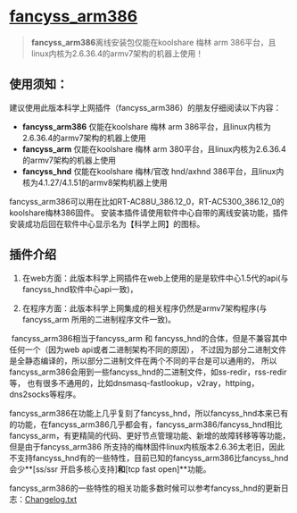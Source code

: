 # [fancyss_arm386](https://github.com/hq450/fancyss/tree/master/fancyss_arm386)

> **fancyss_arm386**离线安装包仅能在koolshare 梅林 arm 386平台，且linux内核为2.6.36.4的armv7架构的机器上使用！

## 使用须知：

建议使用此版本科学上网插件（fancyss_arm386）的朋友仔细阅读以下内容：

- **fancyss_arm386**	仅能在koolshare 梅林 arm 386平台，且linux内核为2.6.36.4的armv7架构的机器上使用
- **fancyss_arm**		仅能在koolshare 梅林 arm 380平台，且linux内核为2.6.36.4的armv7架构的机器上使用
- **fancyss_hnd**		仅能在koolshare 梅林/官改 hnd/axhnd 386平台，且linux内核为4.1.27/4.1.51的armv8架构机器上使用

fancyss_arm386可以用在比如RT-AC88U_386.12_0，RT-AC5300_386.12_0的koolshare梅林386固件。
安装本插件请使用软件中心自带的离线安装功能，插件安装成功后回在软件中心显示名为【科学上网】的图标。

## 插件介绍

1. 在web方面：此版本科学上网插件在web上使用的是是软件中心1.5代的api(与fancyss_hnd软件中心api一致)，

2. 在程序方面：此版本科学上网集成的相关程序仍然是armv7架构程序(与fancyss_arm 所用的二进制程序文件一致)。
   

​		fancyss_arm386相当于fancyss_arm 和 fancyss_hnd的合体，但是不兼容其中任何一个（因为web api或者二进制架构不同的原因），   不过因为部分二进制文件是全静态编译的，所以部分二进制文件在两个不同的平台是可以通用的，   所以fancyss_arm386会用到一些fancyss_hnd的二进制文件，如ss-redir，rss-redir等，   也有很多不通用的，比如dnsmasq-fastlookup，v2ray，httping，dns2socks等程序。

​		fancyss_arm386在功能上几乎复刻了fancyss_hnd，所以fancyss_hnd本来已有的功能，在fancyss_arm386几乎都会有，fancyss_arm386/fancyss_hnd相比fancyss_arm，有更精简的代码、更好节点管理功能、新增的故障转移等等功能，但是由于fancyss_arm386 所支持的梅林固件linux内核版本2.6.36太老旧，因此不支持fancyss_hnd有的一些特性，目前已知的fancyss_arm386比fancyss_hnd会少**[ss/ssr 开启多核心支持]**和**[tcp fast open]**功能。

​		fancyss_arm386的一些特性的相关功能多数时候可以参考fancyss_hnd的更新日志：[Changelog.txt](https://github.com/hq450/fancyss/blob/master/fancyss_hnd/Changelog.txt)
